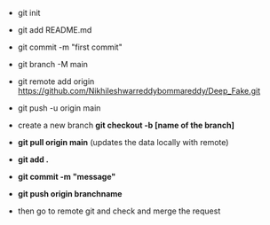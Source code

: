 
- git init
- git add README.md
- git commit -m "first commit"
- git branch -M main
- git remote add origin https://github.com/Nikhileshwarreddybommareddy/Deep_Fake.git
- git push -u origin main

- create a new branch **git checkout -b [name of the branch]**

- **git pull origin main** (updates the data locally with remote)
- **git add .**
- **git commit -m "message"**
- **git push origin branchname**
- then go to remote git and check and merge the request
